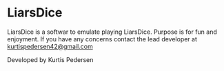 # LiarsDice

LiarsDice is a softwar to emulate playing LiarsDice. Purpose is for fun and enjoyment.
If you have any concerns contact the lead developer at kurtispedersen42@gmail.com

Developed by Kurtis Pedersen
